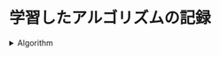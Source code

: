 # 学習したアルゴリズムの記録

<details>
<summary>Algorithm</summary>

- 選択ソート(selection sort)
- 挿入ソート(insertion sort)
- 分割統治法(divide and conquer method)
- マージソート(merge sort)
</details>
